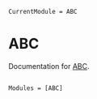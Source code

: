 ```@meta
CurrentModule = ABC
```

# ABC

Documentation for [ABC](https://github.com/mfz/ABC.jl).

```@index
```

```@autodocs
Modules = [ABC]
```
